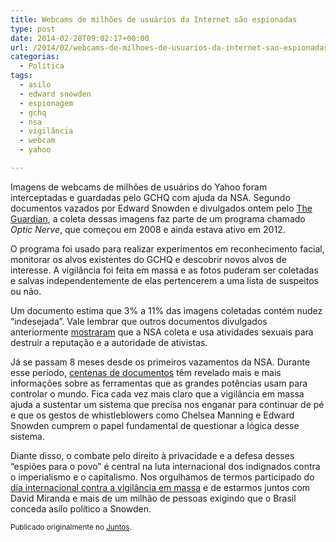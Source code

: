```yaml
---
title: Webcams de milhões de usuários da Internet são espionadas
type: post
date: 2014-02-28T09:02:17+00:00
url: /2014/02/webcams-de-milhoes-de-usuarios-da-internet-sao-espionadas/
categorias:
  - Política
tags:
  - asilo
  - edward snowden
  - espionagem
  - gchq
  - nsa
  - vigilância
  - webcam
  - yahoo

---
```

Imagens de webcams de milhões de usuários do Yahoo foram interceptadas e guardadas pelo GCHQ com ajuda da NSA. Segundo documentos vazados por Edward Snowden e divulgados ontem pelo [The Guardian][1], a coleta dessas imagens faz parte de um programa chamado _Optic Nerve_, que começou em 2008 e ainda estava ativo em 2012.

O programa foi usado para realizar experimentos em reconhecimento facial, monitorar os alvos existentes do GCHQ e descobrir novos alvos de interesse. A vigilância foi feita em massa e as fotos puderam ser coletadas e salvas independentemente de elas pertencerem a uma lista de suspeitos ou não.

Um documento estima que 3% a 11% das imagens coletadas contém nudez “indesejada”. Vale lembrar que outros documentos divulgados anteriormente [mostraram][2] que a NSA coleta e usa atividades sexuais para destruir a reputação e a autoridade de ativistas.

Já se passam 8 meses desde os primeiros vazamentos da NSA. Durante esse período, [centenas de documentos][3] têm revelado mais e mais informações sobre as ferramentas que as grandes potências usam para controlar o mundo. Fica cada vez mais claro que a vigilância em massa ajuda a sustentar um sistema que precisa nos enganar para continuar de pé e que os gestos de whistleblowers como Chelsea Manning e Edward Snowden cumprem o papel fundamental de questionar a lógica desse sistema.

Diante disso, o combate pelo direito à privacidade e a defesa desses “espiões para o povo” é central na luta internacional dos indignados contra o imperialismo e o capitalismo. Nos orgulhamos de termos participado do [dia internacional contra a vigilância em massa][4] e de estarmos juntos com David Miranda e mais de um milhão de pessoas exigindo que o Brasil conceda asilo político a Snowden.

<small>Publicado originalmente no <a href="https://juntos.org.br/2014/02/webcams-de-milhoes-de-usuarios-da-internet-sao-espionadas/">Juntos</a>.</small>

 [1]: http://www.theguardian.com/world/2014/feb/27/gchq-nsa-webcam-images-internet-yahoo
 [2]: http://www.huffingtonpost.com/2013/11/26/nsa-porn-muslims_n_4346128.html
 [3]: http://freesnowden.is/revelations/index.html
 [4]: http://juntos.org.br/2014/02/11-de-fevereiro-o-dia-em-que-nos-revoltamos-contra-a-vigilancia-em-massa-da-nsa/
